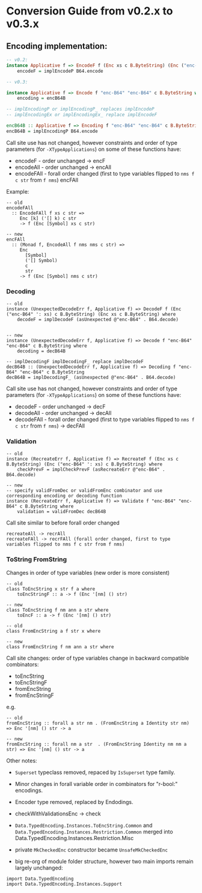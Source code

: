 

# Conversion Guide from v0.2.x to v0.3.x

## Encoding implementation:

```Haskell
-- v0.2:
instance Applicative f => EncodeF f (Enc xs c B.ByteString) (Enc ("enc-B64" ': xs) c B.ByteString) where
    encodeF = implEncodeP B64.encode 

-- v0.3:

instance Applicative f => Encode f "enc-B64" "enc-B64" c B.ByteString where
    encoding = encB64B

-- implEncodingP or implEncodingP_ replaces implEncodeP
-- implEncodingEx or implEncodingEx_ replace implEncodeF

encB64B :: Applicative f => Encoding f "enc-B64" "enc-B64" c B.ByteString
encB64B = implEncodingP B64.encode

```

Call site use has not changed, however constraints and order of type parameters (for `-XTypeApplications`) on some of these functions have:


- encodeF - order unchanged     -> encF
- encodeAll - order unchanged           -> encAll 
- encodeFAll - forall order changed (first to type variables flipped to `nms f c str` from `f nms`)    encFAll

Example:

```
-- old
encodeFAll
  :: EncodeFAll f xs c str =>
     Enc [k] ('[] k) c str
     -> f (Enc [Symbol] xs c str)

-- new
encFAll
  :: (Monad f, EncodeAll f nms nms c str) =>
     Enc
       [Symbol]
       ('[] Symbol)
       c
       str
     -> f (Enc [Symbol] nms c str)     
```

### Decoding

```
-- old
instance (UnexpectedDecodeErr f, Applicative f) => DecodeF f (Enc ("enc-B64" ': xs) c B.ByteString) (Enc xs c B.ByteString) where
    decodeF = implDecodeF (asUnexpected @"enc-B64" . B64.decode) 


-- new
instance (UnexpectedDecodeErr f, Applicative f) => Decode f "enc-B64" "enc-B64" c B.ByteString where
    decoding = decB64B

-- implDecodingF implDecodingF_ replace implDecodeF
decB64B :: (UnexpectedDecodeErr f, Applicative f) => Decoding f "enc-B64" "enc-B64" c B.ByteString
decB64B = implDecodingF_ (asUnexpected @"enc-B64" . B64.decode)

```

Call site use has not changed, however constraints and order of type parameters (for `-XTypeApplications`) on some of these functions have:

- decodeF - order unchanged -> decF
- decodeAll - order unchanged -> decAll 
- decodeFAll -  forall order changed (first to type variables flipped to `nms f c str` from `f nms`) -> decFAll 


### Validation

```
-- old
instance (RecreateErr f, Applicative f) => RecreateF f (Enc xs c B.ByteString) (Enc ("enc-B64" ': xs) c B.ByteString) where
    checkPrevF = implCheckPrevF (asRecreateErr @"enc-B64" .  B64.decode) 

-- new
-- specify validFromDec or validFromEnc combinator and use corresponding encoding or decoding function
instance (RecreateErr f, Applicative f) => Validate f "enc-B64" "enc-B64" c B.ByteString where
    validation = validFromDec decB64B
```

Call site similar to before forall order changed

```
recreateAll -> recrAll 
recreateFAll -> recrFAll (forall order changed, first to type variables flipped to nms f c str from f nms)
```

### ToString FromString

Changes in order of type variables (new order is more consistent)
```
-- old
class ToEncString x str f a where
    toEncStringF :: a -> f (Enc '[nm] () str)

-- new
class ToEncString f nm ann a str where
    toEncF :: a -> f (Enc '[nm] () str)

-- old
class FromEncString a f str x where

-- new
class FromEncString f nm ann a str where
```

Call site changes: order of type variables change in backward compatible combinators: 

- toEncString
- toEncStringF 
- fromEncString
- fromEncStringF

e.g.
```
-- old
fromEncString :: forall a str nm . (FromEncString a Identity str nm) => Enc '[nm] () str -> a

-- new
fromEncString :: forall nm a str  . (FromEncString Identity nm nm a str) => Enc '[nm] () str -> a
```

Other notes:

- `Superset` typeclass removed, repaced by `IsSuperset` type family.

- Minor changes in forall variable order in combinators for "r-bool:" encodings.

- Encoder type removed, replaced by Endodings.

- checkWithValidationsEnc -> check

-  `Data.TypedEncoding.Instances.ToEncString.Common` and `Data.TypedEncoding.Instances.Restriction.Common`
   merged into Data.TypedEncoding.Instances.Restriction.Misc

- private `MkCheckedEnc` constructor became `UnsafeMkCheckedEnc`

- big re-org of module folder structure, however two main imports remain largely unchanged:

```
import Data.TypedEncoding
import Data.TypedEncoding.Instances.Support
```
